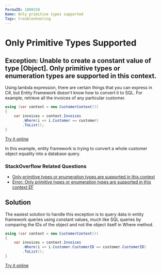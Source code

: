 ```yaml
---
PermaID: 1000158
Name: Only primitive types supported
Tags: troubleshooting
---
```


# Only Primitive Types Supported

## Exception: Unable to create a constant value of type [Object]. Only primitive types or enumeration types are supported in this context.

Using lambda expression, there are certain things that you can express in C#, but Entity Framework doesn't know how to convert it to SQL. For example, retrieve all the invoices of any particular customer.


```csharp
using (var context = new CustomerContext())
{
    var invoices = context.Invoices
        .Where(i => i.Customer == customer)
        .ToList();
}
```
[Try it online](https://dotnetfiddle.net/vsVdHW)

In this example, entity framework is trying to convert a whole customer object equality into a database query. 

### StackOverflow Related Questions

 - [Only primitive types or enumeration types are supported in this context](https://stackoverflow.com/questions/15211362/only-primitive-types-or-enumeration-types-are-supported-in-this-context)
 - [Error: Only primitive types or enumeration types are supported in this context EF](https://stackoverflow.com/questions/28406002/error-only-primitive-types-or-enumeration-types-are-supported-in-this-context-e)

## Solution

The easiest solution to handle this exception is to query data in entity framework queries using constant values, much like SQL queries by comparing the IDs of the object and not the object itself in Where method.

```csharp
using (var context = new CustomerContext())
{
    var invoices = context.Invoices
        .Where(i => i.Customer.CustomerID == customer.CustomerID)
        .ToList();
}
```
[Try it online](https://dotnetfiddle.net/V0qZIX)